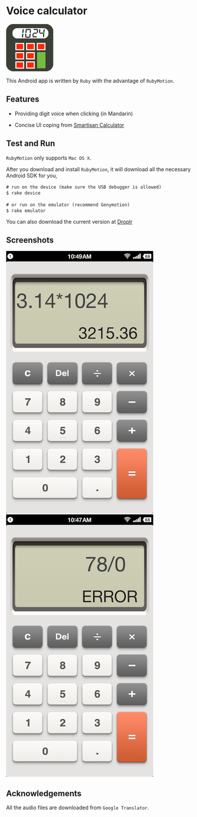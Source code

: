 # Voice calculator

![](icon.png)

This Android app is written by `Ruby` with the advantage of `RubyMotion`.

## Features

- Providing digit voice when clicking (in Mandarin)

- Concise UI coping from [Smartisan Calculator](http://www.smartisan.com/#/home)

## Test and Run

`RubyMotion` only supports `Mac OS X`.

After you download and install `RubyMotion`, it will download all the necessary Android SDK for you,

```
# run on the device (make sure the USB debugger is allowed)
$ rake device

# or run on the emulator (recommend Genymotion)
$ rake emulator
```

You can also download the current version at [Droplr](http://d.pr/f/10dv8)

## Screenshots

![](screen1.png) ![](screen2.png)

## Acknowledgements

All the audio files are downloaded from `Google Translator`.
